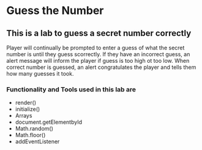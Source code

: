 # Guess the Number
## This is a lab to guess a secret number correctly
Player will continually be prompted to enter a guess of what the secret number is until they guess scorrectly.
If they have an incorrect guess, an alert message will inform the player if guess is too high ot too low.
When correct number is guessed, an alert congratulates the player and tells them how many guesses it took.

### Functionality and Tools used in this lab are
- render()
- initialize()
- Arrays
- document.getElementbyId
- Math.random()
- Math.floor()
- addEventListener